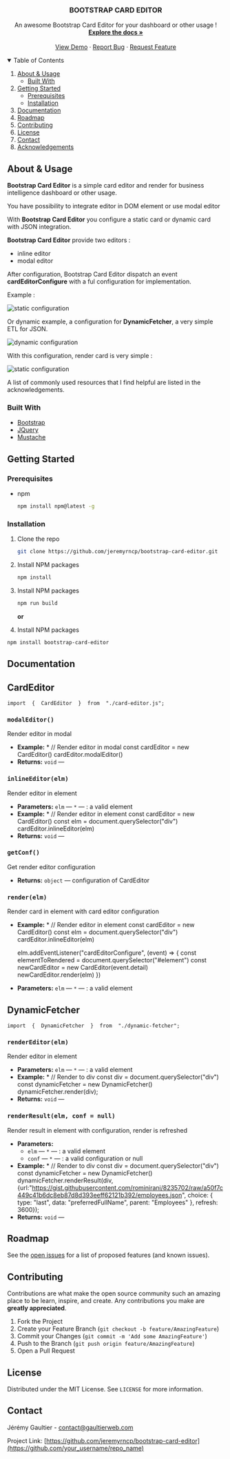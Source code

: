 <!--
*** Thanks for checking out the Best-README-Template. If you have a suggestion
*** that would make this better, please fork the repo and create a pull request
*** or simply open an issue with the tag "enhancement".
*** Thanks again! Now go create something AMAZING! :D
-->

<!-- PROJECT LOGO -->
<br />
<p align="center">
  <h3 align="center">BOOTSTRAP CARD EDITOR</h3>

  <p align="center">
    An awesome Bootstrap Card Editor for your dashboard or other usage !
    <br />
    <a href="https://github.com/jeremyrncp/bootstrap-card-editor#documentation"><strong>Explore the docs »</strong></a>
    <br />
    <br />
    <a href="https://github.com/jeremyrncp/bootstrap-card-editor">View Demo</a>
    ·
    <a href="https://github.com/jeremyrncp/bootstrap-card-editor/issues">Report Bug</a>
    ·
    <a href="https://github.com/jeremyrncp/bootstrap-card-editor/issues">Request Feature</a>
  </p>
</p>

<!-- TABLE OF CONTENTS -->
<details open="open">
  <summary>Table of Contents</summary>
  <ol>
    <li>
      <a href="#about-the-project">About & Usage</a>
      <ul>
        <li><a href="#built-with">Built With</a></li>
      </ul>
    </li>
    <li>
      <a href="#getting-started">Getting Started</a>
      <ul>
        <li><a href="#prerequisites">Prerequisites</a></li>
        <li><a href="#installation">Installation</a></li>
      </ul>
    </li>
    <li><a href="#documentation">Documentation</a></li>
    <li><a href="#roadmap">Roadmap</a></li>
    <li><a href="#contributing">Contributing</a></li>
    <li><a href="#license">License</a></li>
    <li><a href="#contact">Contact</a></li>
    <li><a href="#acknowledgements">Acknowledgements</a></li>
  </ol>
</details>

<!-- ABOUT THE PROJECT -->

## About & Usage

**Bootstrap Card Editor** is a simple card editor and render for business intelligence dashboard or other usage.

You have possibility to integrate editor in DOM element or use modal editor

With **Bootstrap Card Editor** you configure a static card or dynamic card with JSON integration.

**Bootstrap Card Editor** provide two editors :

- inline editor
- modal editor

After configuration, Bootstrap Card Editor dispatch an event **cardEditorConfigure** with a ful configuration for implementation.

Example :

![static configuration](static-configuration.png)

Or dynamic example, a configuration for **DynamicFetcher**, a very simple ETL for JSON.

![dynamic configuration](dynamic-configuration.png)

With this configuration, render card is very simple :

![static configuration](render-card.png)



A list of commonly used resources that I find helpful are listed in the acknowledgements.

### Built With

- [Bootstrap](https://getbootstrap.com)
- [JQuery](https://jquery.com)
- [Mustache](https://mustache.github.io/)

<!-- GETTING STARTED -->

## Getting Started

### Prerequisites

- npm
  ```sh
  npm install npm@latest -g
  ```

### Installation

1. Clone the repo
   ```sh
   git clone https://github.com/jeremyrncp/bootstrap-card-editor.git
   ```
2. Install NPM packages
   ```sh
   npm install
   ```
3. Install NPM packages
   ```sh
   npm run build
   ```

   **or**

 1. Install NPM packages
   ```sh
   npm install bootstrap-card-editor
   ```  

<!-- DOCUMENTATION -->

## Documentation

## CardEditor

    import  {  CardEditor  }  from  "./card-editor.js";

### `modalEditor()`

Render editor in modal

- **Example:** \* // Render editor in modal
  const cardEditor = new CardEditor()
  cardEditor.modalEditor()
- **Returns:** `void` —

### `inlineEditor(elm)`

Render editor in element

- **Parameters:** `elm` — `*` — : a valid element
- **Example:** \* // Render editor in element
  const cardEditor = new CardEditor()
  const elm = document.querySelector("div")
  cardEditor.inlineEditor(elm)
- **Returns:** `void` —

### `getConf()`

Get render editor configuration

- **Returns:** `object` — configuration of CardEditor

### `render(elm)`

Render card in element with card editor configuration

- **Example:** \* // Render editor in element
  const cardEditor = new CardEditor()
  const elm = document.querySelector("div")
  cardEditor.inlineEditor(elm)
    <p>
    elm.addEventListener("cardEditorConfigure", (event) => {
    const elementToRendered = document.querySelector("#element")
    const newCardEditor = new CardEditor(event.detail)
    newCardEditor.render(elm)
    })
- **Parameters:** `elm` — `*` — : a valid element

## DynamicFetcher

    import  {  DynamicFetcher  }  from  "./dynamic-fetcher";

### `renderEditor(elm)`

Render editor in element

- **Parameters:** `elm` — `*` — : a valid element
- **Example:** \* // Render to div
  const div = document.querySelector("div")
  const dynamicFetcher = new DynamicFetcher()
  dynamicFetcher.render(div);
- **Returns:** `void` —

### `renderResult(elm, conf = null)`

Render result in element with configuration, render is refreshed

- **Parameters:**
  - `elm` — `*` — : a valid element
  - `conf` — `*` — : a valid configuration or null
- **Example:** \* // Render to div
  const div = document.querySelector("div")
  const dynamicFetcher = new DynamicFetcher()
  dynamicFetcher.renderResult(div, {url:"https://gist.githubusercontent.com/rominirani/8235702/raw/a50f7c449c41b6dc8eb87d8d393eeff62121b392/employees.json", choice: { type: "last", data: "preferredFullName", parent: "Employees" }, refresh: 3600});
- **Returns:** `void` —

<!-- ROADMAP -->

## Roadmap

See the [open issues](https://github.com/jeremyrncp/bootstrap-card-editor/issues) for a list of proposed features (and known issues).

<!-- CONTRIBUTING -->

## Contributing

Contributions are what make the open source community such an amazing place to be learn, inspire, and create. Any contributions you make are **greatly appreciated**.

1. Fork the Project
2. Create your Feature Branch (`git checkout -b feature/AmazingFeature`)
3. Commit your Changes (`git commit -m 'Add some AmazingFeature'`)
4. Push to the Branch (`git push origin feature/AmazingFeature`)
5. Open a Pull Request

<!-- LICENSE -->

## License

Distributed under the MIT License. See `LICENSE` for more information.

<!-- CONTACT -->

## Contact

Jérémy Gaultier - contact@gaultierweb.com

Project Link: [https://github.com/jeremyrncp/bootstrap-card-editor](https://github.com/your_username/repo_name)
